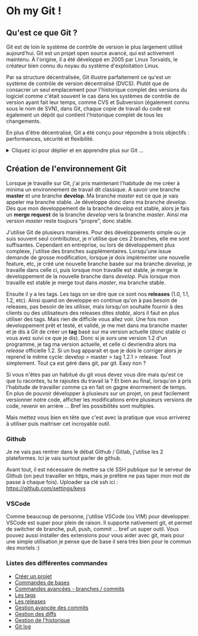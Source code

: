 # Oh my Git !

## Qu'est ce que Git ?

Git est de loin le système de contrôle de version le plus largement utilisé aujourd'hui. Git est un projet open source avancé, qui est activement maintenu. À l'origine, il a été développé en 2005 par Linus Torvalds, le créateur bien connu du noyau du système d'exploitation Linux.

Par sa structure décentralisée, Git illustre parfaitement ce qu'est un système de contrôle de version décentralisé (DVCS). Plutôt que de consacrer un seul emplacement pour l'historique complet des versions du logiciel comme c'était souvent le cas dans les systèmes de contrôle de version ayant fait leur temps, comme CVS et Subversion (également connu sous le nom de SVN), dans Git, chaque copie de travail du code est également un dépôt qui contient l'historique complet de tous les changements.

En plus d'être décentralisé, Git a été conçu pour répondre à trois objectifs : performances, sécurité et flexibilité.


<details>
      <summary>Cliquez ici pour déplier et en apprendre plus sur Git ...</summary>



### Performance

Les performances brutes de Git sont très élevées par rapport à de nombreuses alternatives. Commiter de nouveaux changements, créer des branches, faire des merges et comparer les anciennes versions… Toutes ces actions sont optimisées pour les performances. Les algorithmes implémentés dans Git tirent parti de connaissances approfondies sur les attributs courants des arborescences de fichiers de code source réel, la manière dont ils sont modifiés au fil du temps et les schémas d'accès.

Contrairement à certains logiciels de contrôle de version, Git n'est pas dupe des noms des fichiers au moment de déterminer le type de stockage et l'historique de version de l'arborescence des fichiers. Au lieu de cela, Git se concentre sur le contenu du fichier lui-même. Après tout, les fichiers de code source sont fréquemment renommés, partagés et réorganisés. Le format d'objet des fichiers du dépôt Git associe le codage différentiel (stockage de différences de contenu) et la compression ; en clair, il stocke explicitement les contenus du répertoire et les objets de métadonnées de version.

La décentralisation a également de grands avantages sur le plan des performances.

Par exemple, imaginons qu'Alice, une développeuse, apporte des changements au code source en ajoutant une fonctionnalité pour la version 2.0 à venir, puis qu'elle crée des commits de ces changements en y associant des messages descriptifs. Ensuite, elle travaille sur une deuxième fonctionnalité et réalise à nouveau des commits de ces changements. Bien sûr, ces changements sont stockés comme des tâches isolées dans l'historique de version. Par la suite, Alice bascule sur la branche de la version 1.3 du même logiciel pour corriger un bug qui n'affecte que cette version plus ancienne. Le but est de permettre à l'équipe d'Alice de livrer un correctif de bug, la version 1.3.1, avant que la version 2.0 ne soit prête. Alice peut ensuite retourner sur la branche 2.0 pour continuer à travailler sur de nouvelles fonctionnalités pour cette version ; le tout sans accéder au réseau, ce qui lui permet de travailler rapidement et efficacement. Elle pourrait même effectuer ces tâches à bord d'un avion. Une fois qu'elle est prête à envoyer tous les changements commités individuellement vers le dépôt distant, Alice peut les « pusher » en une fois.

### Sécurité

L'intégrité du code source géré a été la priorité absolue lors de la conception de Git. Le contenu des fichiers, les liens entre les fichiers et les répertoires, les versions, les tags, les commits : tous ces éléments du dépôt Git sont sécurisés à l'aide d'un algorithme de hachage sécurisé de façon cryptographique, appelé SHA1. Celui-ci protège le code et l'historique des changements contre toute modification accidentelle ou malveillante, tout en assurant une traçabilité complète de l'historique.

Grâce à Git, vous êtes sûr de disposer d'un historique authentique de votre code source.

D'autres systèmes de contrôle de version ne prévoient pas de protection contre des modifications secrètes à une date ultérieure. Toute organisation qui dépend du développement logiciel peut ainsi faire face à d'importantes failles de sécurité.

### Flexibilité

Lors de la conception de Git, l'un des principaux objectifs a été la flexibilité. Git est flexible à plusieurs niveaux : que ce soit pour la prise en charge de divers workflows de développement non linéaires, pour son efficacité dans l'élaboration de projets de différente envergure ou pour sa compatibilité avec de nombreux systèmes et protocoles existants.

Git a été conçu pour prendre en charge la création de branches et de tags en priorité (contrairement à SVN), et les opérations qui concernent les branches et les tags (comme les merges et les reverts) sont également stockées dans l'historique des changements. Peu de systèmes de contrôle de version offrent un tel niveau de suivi.

### Contrôle de version avec Git

Git est la solution idéale pour la plupart des équipes de développement actuelles. Si chaque équipe est différente et doit faire sa propre analyse, voici les principales raisons pour lesquelles le contrôle de version Git est l'option à privilégier :

### Git est un outil de qualité

Git offre les fonctionnalités, les performances, le niveau de sécurité et la flexibilité dont la plupart des équipes et des développeurs ont besoin. Ces avantages de Git sont repris en détail ci-dessus. Lorsqu'elles les comparent à d'autres solutions, beaucoup d'équipes préfèrent Git.

### Git s'est imposé comme la norme de facto

Parmi les outils du genre, Git est le plus adopté. Git séduit pour plusieurs raisons. Chez Atlassian, le code source de nos projets est essentiellement géré dans Git.

Un grand nombre de développeurs ont déjà travaillé avec Git, et il est fort probable qu'une proportion importante de jeunes diplômés ne connaissent que cet outil. Si certaines entreprises ont beaucoup de choses à apprendre au moment de passer d'un autre système de contrôle de version à Git, bon nombre de leurs développeurs actuels et à venir n'ont pas besoin de formation.

Outre le large pool de talents, la prédominance de Git implique aussi que de nombreux logiciels et services tiers sont déjà intégrés à Git y compris les IDE et nos propres outils, comme le client de bureau DVCS, Sourcetree, le logiciel de suivi des tickets et des projets, Jira, ainsi que le service d'hébergement de code, Bitbucket.

Si vous êtes un développeur inexpérimenté et que vous souhaitez acquérir des compétences utiles dans les outils de développement, en particulier le contrôle de version, Git doit figurer sur votre liste.

### Git est un projet open source de qualité

Git est un projet open source bien pris en charge, qui a bénéficié d'une gestion solide pendant plus de dix ans. Les mainteneurs de projet ont su faire preuve de jugement et ont adopté une stratégie réfléchie pour répondre aux besoins à long terme de leurs utilisateurs, en publiant régulièrement de nouvelles versions pour améliorer l'ergonomie et les fonctionnalités. La qualité du logiciel open source est évidente, et un nombre incalculable d'entreprises misent sur cette qualité.

Git est largement approuvé et compte une vaste base d'utilisateurs. La documentation est excellente et abondante : elle inclut des livres, des tutoriels et des sites web dédiés. Mais ce n'est pas tout : vous trouverez également des podcasts et des tutoriels vidéo.

La mise en open source réduit les coûts pour les développeurs amateurs, puisqu'ils peuvent utiliser Git gratuitement. Pour les projets open source, Git est incontestablement le successeur des anciennes générations de systèmes de contrôle de version ayant fait leurs preuves, comme SVN et CVS.

</details>


## Création de l'environnement Git

Lorsque je travaille sur Git, j'ai pris maintenant l'habitude de me créer à minima un environnement de travail dit classique. A savoir une branche **master** et une branche **develop**. Ma branche _master_ est ce que je vais appeler ma branche stable. Je développe donc dans ma branche _develop_. Dès que mon developpement de la branche _develop_ est stable, alors je fais un **merge request** de la branche _develop_ vers la branche _master_. Ainsi ma version _master_ reste toujours "propre", donc stable. 

J'utilise Git de plusieurs manières. Pour des développements simple ou je suis souvent seul contributeur, je n'utilise que ces 2 branches, elle me sont suffisantes. Cependant en entreprise, ou lors de développement plus complexe, j'utilise des branches supplémentaires. Lorsqu'une issue demande de grosse modification, lorsque je dois implémenter une nouvelle feature, etc, je créé une nouvelle branche basée sur ma branche _develop_, je travaille dans celle ci, puis lorsque mon travaille est stable, je merge le developpement de la nouvelle branche dans _develop_. Puis lorsque mon travaille est stable je merge tout dans _master_, ma branche stable. 

Ensuite il y a les tags. Les tags on se dire que ce sont nos **releases** (1.0, 1.1, 1.2, etc). Ainsi quand on developpe en continue qu'on à pas besoin de releases, pas besoin de les utiliser, mais lorsqu'on souhaite fournir à des clients ou des utilisateurs des releases dites _stable_, alors il faut en plus utiliser des tags. Mais rien de difficile vous allez voir. Une fois mon developpement prêt et testé, et validé, je me met dans ma branche master et je dis à Git de créer un __tag__ basé sur ma version actuelle (donc stable ci vous avez suivi ce que je dis). Donc si je sors une version 1.2 d'un programme, je tag ma version actuelle, et celle ci devriendra alors ma _release_ officielle 1.2. Si un bug apparait et que je dois le corriger alors je reprend le même cycle: develop > master > tag 1.2.1 > release. Tout simplement. Tout ça est géré dans git, par git. Easy non ? 

Si vous n'êtes pas un habitué du git vous devez vous dire mais qu'est ce que tu racontes, tu te rajoutes du travail la ? Et bien au final, lorsqu'on à pris l'habitude de travailler comme ça en fait on gagne énormement de temps. En plus de pouvoir développer à plusieurs sur un projet, on peut facilement versionner notre code, afficher les modifications entre plusieurs versions de code, revenir en arrière ... Bref les possibilités sont multiples. 

Mais mettez vous bien en tête que c'est avec la pratique que vous arriverez à utiliser puis maitriser cet incroyable outil. 

### Github

Je ne vais pas rentrer dans le débat Github / Gitlab, j'utilise les 2 plateformes. Ici je vais surtout parler de github. 

Avant tout, il est nécessaire de mettre sa clé SSH publique sur le serveur de Github (on peut travailler en https, mais je préfère ne pas taper mon mot de passe à chaque fois). Uploader sa clé ssh ici : https://github.com/settings/keys

### VSCode

Comme beaucoup de personne, j'utilise VSCode (ou VIM) pour développer. VSCode est super pour plein de raison. Il supporte nativement git, et permet de switcher de branche, pull, push, commit ... bref un super outil. Vous pouvez aussi installer des extensions pour vous aider avec git, mais pour une simple utilisation je pense que de base il sera très bien pour le commun des mortels :)

### Listes des différentes commandes

- [Créer un projet](https://github.com/SckyzO/Oh-My-Git/blob/main/creer_un_projet.md)
- [Commandes de bases](https://github.com/SckyzO/Oh-My-Git/blob/main/git-command.md)
- [Commandes avancées - branches / commits](https://github.com/SckyzO/Oh-My-Git/blob/main/git_base.md)
- [Les tags](https://github.com/SckyzO/Oh-My-Git/blob/main/git_tag.md)
- [Les releases](https://github.com/SckyzO/Oh-My-Git/blob/main/git_release.md)
- [Gestion avancée des commits](https://github.com/SckyzO/Oh-My-Git/blob/main/git_cancel_commit.md)
- [Gestion des diffs](https://github.com/SckyzO/Oh-My-Git/blob/main/git_diff.md)
- [Gestion de l'historique](https://github.com/SckyzO/Oh-My-Git/blob/main/git_history.md)
- [Git log](https://github.com/SckyzO/Oh-My-Git/blob/main/git_log.md)